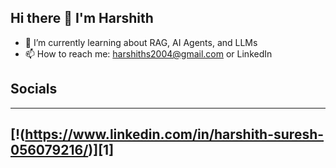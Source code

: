 ## Hi there 👋 I'm Harshith

- 🌱 I’m currently learning about RAG, AI Agents, and LLMs
-  📫 How to reach me: harshiths2004@gmail.com or LinkedIn

## Socials
---
[!(https://www.linkedin.com/in/harshith-suresh-056079216/)][1]
---
<!--
**Harshith24/Harshith24** is a ✨ _special_ ✨ repository because its `README.md` (this file) appears on your GitHub profile.

Here are some ideas to get you started:

- 🔭 I’m currently working on ...
- 🌱 I’m currently learning about RAG, AI Agents, and LLMs
- 👯 I’m looking to collaborate on ...
- 🤔 I’m looking for help with ...
- 💬 Ask me about ...
- 📫 How to reach me: harshiths2004@gmail.com
- 😄 Pronouns: ...
- ⚡ Fun fact: ...
-->
